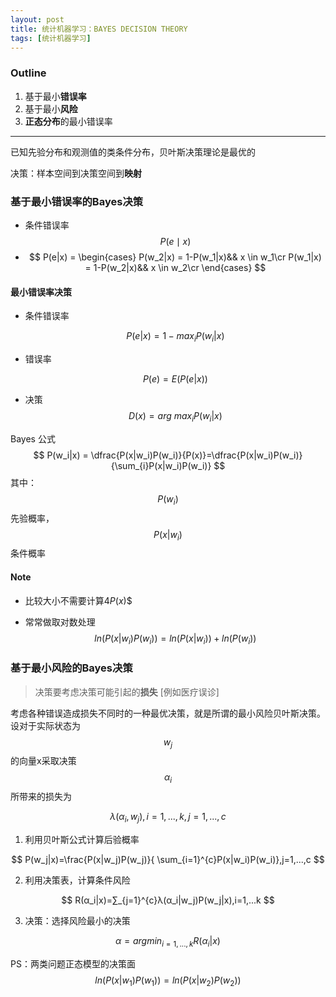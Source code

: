 ```yaml
---
layout: post
title: 统计机器学习：BAYES DECISION THEORY
tags: [统计机器学习]
---
```




### Outline

1. 基于最小**错误率**
2. 基于最小**风险**
3. **正态分布**的最小错误率

----



已知先验分布和观测值的类条件分布，贝叶斯决策理论是最优的

决策：样本空间到决策空间到**映射**



### 基于最小错误率的Bayes决策

- 条件错误率$${P(e\mid x)}$$
- 
  $$
  P(e|x) =
  \begin{cases}
  P(w_2|x) = 1-P(w_1|x)&& x \in w_1\cr
  P(w_1|x) = 1-P(w_2|x)&& x \in w_2\cr
  \end{cases}
  $$







#### 最小错误率决策

- 条件错误率

  $$
  P(e|x) = 1-max_{i}P(w_i|x)
  $$

- 错误率

  $$
  P(e) = E(P(e|x))
  $$

- 决策
  $$
  D(x) = arg \ max_{i}P(w_i|x)
  $$






Bayes 公式
$$
P(w_i|x) = \dfrac{P(x|w_i)P(w_i)}{P(x)}=\dfrac{P(x|w_i)P(w_i)}{\sum_{i}P(x|w_i)P(w_i)}
$$
其中：$$P(w_i)$$先验概率，$$P(x|w_i)$$条件概率



#### Note

- 比较大小不需要计算4$P(x)$$

- 常常做取对数处理
  $$
  ln(P(x|w_i)P(w_i)) = ln(P(x|w_i))+ln(P(w_i))
  $$








### 基于最小风险的Bayes决策

>  决策要考虑决策可能引起的**损失** [例如医疗误诊]

考虑各种错误造成损失不同时的一种最优决策，就是所谓的最小风险贝叶斯决策。设对于实际状态为$$w_j$$的向量x采取决策$$α_i$$所带来的损失为

$$
λ(α_i,w_j),i=1,...,k,j=1,...,c
$$

1. 利用贝叶斯公式计算后验概率

$$
P(w_j|x)=\frac{P(x|w_j)P(w_j)}{ \sum_{i=1}^{c}P(x|w_i)P(w_i)},j=1,...,c
$$

2. 利用决策表，计算条件风险

$$
R(α_i|x)=∑_{j=1}^{c}λ(α_i|w_j)P(w_j|x),i=1,...k
$$

3. 决策：选择风险最小的决策

$$
α=argmin_{i=1,...,k}R(α_i|x)
$$

PS：两类问题正态模型的决策面
$$
ln(P(x|w_1)P(w_1)) = ln(P(x|w_2)P(w_2))
$$


